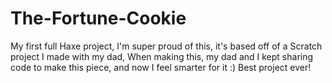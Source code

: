 # The-Fortune-Cookie
My first full Haxe project,
I'm super proud of this, it's based off of a Scratch project I made with my dad, 
When making this, my dad and I kept sharing code to make this piece, and now I feel smarter for it :)
Best project ever!

